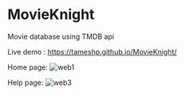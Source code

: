 # MovieKnight
Movie database using TMDB api

Live demo : https://tameshp.github.io/MovieKnight/



Home page:
![web1](https://user-images.githubusercontent.com/100929964/196880119-b6f1f2a7-19d9-460e-9273-4c597f02cd21.jpg)


Help page:
![web3](https://user-images.githubusercontent.com/100929964/196893819-0ff990c9-3f41-472a-a423-8312e7771c03.jpg)

